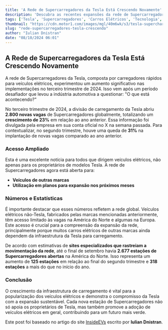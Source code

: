 ```yaml
---
title: 'A Rede de Supercarregadores da Tesla Está Crescendo Novamente'
description: 'Descubra as recentes expansões da rede de Supercarregadores da Tesla e seu impacto no mercado de veículos elétricos.'
tags: ['Tesla', 'Supercarregadores', 'Carros Elétricos', 'Tecnologia', 'Inovação']
thumbnail: "https://cdn.motor1.com/images/mgl/40m6wk/s3/tesla-supercharger.jpg"
slug: "rede-supercarregadores-tesla-crescendo"
author: "Iulian Dnistran"
date: "08/10/2024 06:01"
---
```


## A Rede de Supercarregadores da Tesla Está Crescendo Novamente

A rede de Supercarregadores da Tesla, composta por carregadores rápidos para veículos elétricos, experimentou um aumento significativo nas implementações no terceiro trimestre de 2024. Isso vem após um período desafiador que levou a indústria automotiva a questionar: "O que está acontecendo?"

No terceiro trimestre de 2024, a divisão de carregamento da Tesla abriu **2.800 novas vagas** de Supercarregadores globalmente, totalizando um **crescimento de 23%** em relação ao ano anterior. Essa informação foi divulgada pela empresa em sua conta oficial no X na semana passada. Para contextualizar, no segundo trimestre, houve uma queda de **31%** na implantação de novas vagas comparado ao ano anterior.

### Acesso Ampliado

Esta é uma excelente notícia para todos que dirigem veículos elétricos, não apenas para os proprietários de modelos Tesla. A rede de Supercarregadores agora está aberta para:
- **Veículos de outras marcas**
- **Utilização em planos para expansão nos próximos meses**

### Números e Estatísticas

É importante destacar que esses números refletem a rede global. Veículos elétricos não-Tesla, fabricados pelas marcas mencionadas anteriormente, têm acesso limitado às vagas na América do Norte e algumas na Europa. Este acesso é crucial para a compreensão da expansão da rede, principalmente porque muitos carros elétricos de outras marcas ainda dependem da infraestrutura da Tesla para carregamento.

De acordo com estimativas de **sites especializados que rastreiam a movimentação da rede**, até o final de setembro havia **2.677 estações de Supercarregadores abertas** na América do Norte. Isso representa um aumento de **125 estações** em relação ao final do segundo trimestre e **318 estações** a mais do que no início do ano.

### Conclusão

O crescimento da infraestrutura de carregamento é vital para a popularização dos veículos elétricos e demonstra o compromisso da Tesla com a expansão sustentável. Cada nova estação de Supercarregadores não só apoia os proprietários de Tesla, mas também promove a adoção de veículos elétricos em geral, contribuindo para um futuro mais verde.

Este post foi baseado no artigo do site [InsideEVs](https://insideevs.com/news/736333/tesla-supercharger-growth-q3-2024/) escrito por **Iulian Dnistran**.